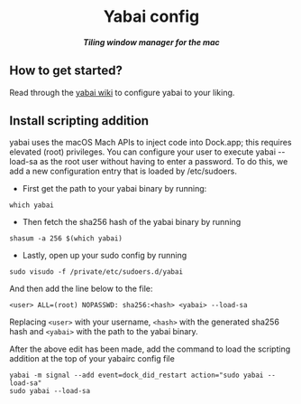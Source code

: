 <div align="center">

# Yabai config
##### Tiling window manager for the mac
</div>

## How to get started?
Read through the [yabai wiki](https://github.com/koekeishiya/yabai/wiki) to configure yabai to your liking.

## Install scripting addition
yabai uses the macOS Mach APIs to inject code into Dock.app; this requires elevated (root) privileges. You can 
configure your user to execute yabai --load-sa as the root user without having to enter a password. To do this,
we add a new configuration entry that is loaded by /etc/sudoers.

- First get the path to your yabai binary by running:
```
which yabai
```

- Then fetch the sha256 hash of the yabai binary by running
```
shasum -a 256 $(which yabai)
```

- Lastly, open up your sudo config by running
```
sudo visudo -f /private/etc/sudoers.d/yabai
```

And then add the line below to the file:
```
<user> ALL=(root) NOPASSWD: sha256:<hash> <yabai> --load-sa
```

Replacing `<user>` with your username, `<hash>` with the generated sha256 hash and `<yabai>` with the path to the yabai binary.

After the above edit has been made, add the command to load the scripting addition at the top of your yabairc config file

```
yabai -m signal --add event=dock_did_restart action="sudo yabai --load-sa"
sudo yabai --load-sa
```
